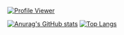[![Profile Viewer](https://komarev.com/ghpvc/?username=SnapdragonLee&style=for-the-badge&color=orange)](https://github.com/antonkomarev/github-profile-views-counter)

[![Anurag's GitHub stats](https://github-readme-stats.vercel.app/api?username=SnapdragonLee&show_icons=true&theme=outrun)](https://github.com/anuraghazra/github-readme-stats) 
[![Top Langs](https://github-readme-stats.vercel.app/api/top-langs/?username=SnapdragonLee&hide=html,css&theme=yeblu&layout=compact)](https://github.com/anuraghazra/github-readme-stats)

